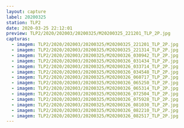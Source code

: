 ```yaml
---
layout: capture
label: 20200325
station: TLP2
date: 2020-03-25 22:12:01
preview: TLP2/2020/202003/20200325/M20200325_221201_TLP_2P.jpg
capturas:
  - imagem: TLP2/2020/202003/20200325/M20200325_221201_TLP_2P.jpg
  - imagem: TLP2/2020/202003/20200325/M20200325_221314_TLP_2P.jpg
  - imagem: TLP2/2020/202003/20200325/M20200326_030942_TLP_2P.jpg
  - imagem: TLP2/2020/202003/20200325/M20200326_031434_TLP_2P.jpg
  - imagem: TLP2/2020/202003/20200325/M20200326_033714_TLP_2P.jpg
  - imagem: TLP2/2020/202003/20200325/M20200326_034548_TLP_2P.jpg
  - imagem: TLP2/2020/202003/20200325/M20200326_060717_TLP_2P.jpg
  - imagem: TLP2/2020/202003/20200325/M20200326_065250_TLP_2P.jpg
  - imagem: TLP2/2020/202003/20200325/M20200326_065314_TLP_2P.jpg
  - imagem: TLP2/2020/202003/20200325/M20200326_072504_TLP_2P.jpg
  - imagem: TLP2/2020/202003/20200325/M20200326_075928_TLP_2P.jpg
  - imagem: TLP2/2020/202003/20200325/M20200326_081030_TLP_2P.jpg
  - imagem: TLP2/2020/202003/20200325/M20200326_082210_TLP_2P.jpg
  - imagem: TLP2/2020/202003/20200325/M20200326_082517_TLP_2P.jpg
---
```

